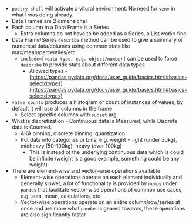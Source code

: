   - `poetry shell` will activate a vitural environment. No need for `venv` in what I was doing already.
  - Data Frames are 2 dimensional
  - Each column in a Data Frame is a Series
    - Extra columns do not have to be added as a Series, a List works fine
  - Data Frame/Series `describe` method can be used to give a summary of numerical data/columns using common stats like max/mean/percentiles/etc
    - `include=[<data type, e.g. object/number]` can be used to force `describe` to provide stats about different data types
      - Allowed types - [https://pandas.pydata.org/docs/user_guide/basics.html#basics-selectdtypes](https://pandas.pydata.org/docs/user_guide/basics.html#basics-selectdtypes)
  - `value_counts` produces a histogram or count of instances of values, by default it will use all columns in the frame
    - Select specific columns with `subset` arg
  - What is discretization - Continuous data is Measured, while Discrete data is Counted.
    - AKA binning, discrete binning, quantization
    - Put data into categories or bins, e.g. weight = light (under 50kg), midheavy (50-100kg), heavy (over 100kg)
      - This is instead of the underlying continuous data which is could be infinite (weight is a good example, something could be any weight)
  - There are element-wise and vector-wise operations available
    - Element-wise operations operate on each element individually and generally slower, a lot of functionality is provided by `numpy` under `pandas` that facilitate vector-wise operations of common use cases, e.g. sum, mean, calculations, etc
    - Vector-wise operations operate on an entire column/row/series at once and are more what `pandas` is geared towards, these operations are also significantly faster